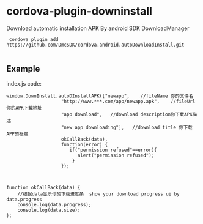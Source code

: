 # cordova-plugin-downinstall
Download automatic installation APK By android SDK DownloadManager

```
 cordova plugin add https://github.com/DmcSDK/cordova.android.autoDownloadInstall.git
 
```


## Example

index.js code:

    window.DownInstall.autoDInstallAPK(["newapp",    //fileName 你的文件名
                        "http://www.***.com/app/newapp.apk",    //fileUrl你的APK下载地址
                        "app download",   //download description你下载APK描述
                        "new app downloading"],   //download title 你下载APP的标题
                        okCallBack(data),
                        function(error) {
                           if("permission refused"==error){
                              alert("permission refused");
                            }
                        });

                        
                        
    function okCallBack(data) {
        //根据data显示你的下载进度条  show your download progress ui by data.progress
        console.log(data.progress);
        console.log(data.size);
    };
